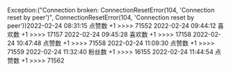 Exception:("Connection broken: ConnectionResetError(104, 'Connection reset by peer')", ConnectionResetError(104, 'Connection reset by peer'))2022-02-24  08:31:15   点赞数 +1 >>>> 71552
2022-02-24  09:44:12   喜欢数 +1 >>>> 17157
2022-02-24  09:45:28   喜欢数 +1 >>>> 17158
2022-02-24  10:47:48   点赞数 +1 >>>> 71558
2022-02-24  11:09:30   点赞数 +1 >>>> 71559
2022-02-24  11:32:40   粉丝数 +1 >>>> 16155
2022-02-24  11:44:54   点赞数 +1 >>>> 71562
